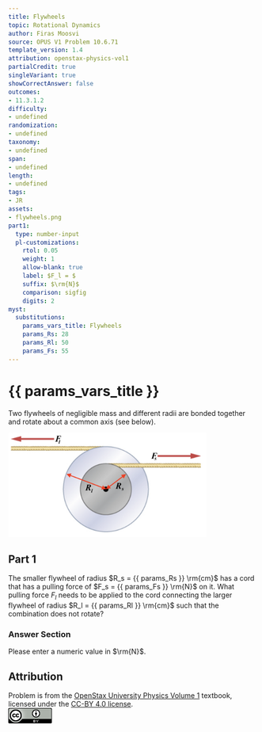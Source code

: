 ```yaml
---
title: Flywheels
topic: Rotational Dynamics
author: Firas Moosvi
source: OPUS V1 Problem 10.6.71
template_version: 1.4
attribution: openstax-physics-vol1
partialCredit: true
singleVariant: true
showCorrectAnswer: false
outcomes:
- 11.3.1.2
difficulty:
- undefined
randomization:
- undefined
taxonomy:
- undefined
span:
- undefined
length:
- undefined
tags:
- JR
assets:
- flywheels.png
part1:
  type: number-input
  pl-customizations:
    rtol: 0.05
    weight: 1
    allow-blank: true
    label: $F_l = $
    suffix: $\rm{N}$
    comparison: sigfig
    digits: 2
myst:
  substitutions:
    params_vars_title: Flywheels
    params_Rs: 28
    params_Rl: 50
    params_Fs: 55
---
```

# {{ params_vars_title }}
Two flywheels of negligible mass and different radii are bonded together and rotate about a common axis (see below).

<img src="flywheels.png" width=400 alt="An image showing two concentric disks connected to each other and to a fixed axis through their centres. The smaller disk is pulled to the right by a rope connected to the top part of the disk. The larger disk is pulled to the left by a rope connected to the top part of the disk.">

## Part 1

The smaller flywheel of radius $R_s = {{ params_Rs }} \rm{cm}$ has a cord that has a pulling force of $F_s = {{ params_Fs }} \rm{N}$ on it. What pulling force $F_l$ needs to be applied to the cord connecting the larger flywheel of radius $R_l = {{ params_Rl }} \rm{cm}$ such that the combination does not rotate?

### Answer Section

Please enter a numeric value in $\rm{N}$.

## Attribution

Problem is from the [OpenStax University Physics Volume 1](https://openstax.org/details/books/university-physics-volume-1) textbook, licensed under the [CC-BY 4.0 license](https://creativecommons.org/licenses/by/4.0/).<br>![Image representing the Creative Commons 4.0 BY license.](https://raw.githubusercontent.com/firasm/bits/master/by.png)